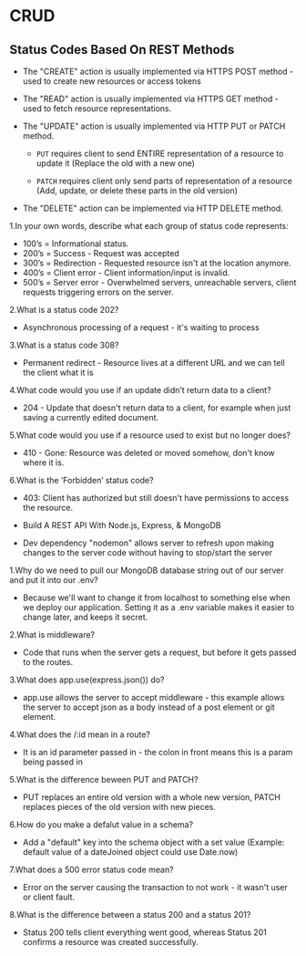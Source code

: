 # CRUD

## Status Codes Based On REST Methods

- The "CREATE" action is usually implemented via HTTPS POST method - used to create new resources or access tokens

- The "READ" action is usually implemented via HTTPS GET method - used to fetch resource representations.

- The "UPDATE" action is usually implemented via HTTP PUT or PATCH method.

  - `PUT` requires client to send ENTIRE representation of a resource to update it (Replace the old with a new one)

  - `PATCH` requires client only send parts of representation of a resource (Add, update, or delete these parts in the old version)

- The "DELETE" action can be implemented via HTTP DELETE method.

1.In your own words, describe what each group of status code represents:

- 100’s = Informational status.
- 200’s = Success - Request was accepted
- 300’s = Redirection - Requested resource isn't at the location anymore.
- 400’s = Client error - Client information/input is invalid.
- 500’s = Server error - Overwhelmed servers, unreachable servers, client requests triggering errors on the server.

2.What is a status code 202?

- Asynchronous processing of a request - it's waiting to process

3.What is a status code 308?

- Permanent redirect - Resource lives at a different URL and we can tell the client what it is

4.What code would you use if an update didn’t return data to a client?

- 204 - Update that doesn't return data to a client, for example when just saving a currently edited document.

5.What code would you use if a resource used to exist but no longer does?

- 410 - Gone: Resource was deleted or moved somehow, don't know where it is.

6.What is the ‘Forbidden’ status code?

- 403: Client has authorized but still doesn't have permissions to access the resource.

- Build A REST API With Node.js, Express, & MongoDB

- Dev dependency "nodemon" allows server to refresh upon making changes to the server code without having to stop/start the server

1.Why do we need to pull our MongoDB database string out of our server and put it into our .env?

- Because we'll want to change it from localhost to something else when we deploy our application. Setting it as a .env variable makes it easier to change later, and keeps it secret.

2.What is middleware?

- Code that runs when the server gets a request, but before it gets passed to the routes.

3.What does app.use(express.json()) do?

- app.use allows the server to accept middleware - this example allows the server to accept json as a body instead of a post element or git element.

4.What does the /:id mean in a route?

- It is an id parameter passed in - the colon in front means this is a param being passed in

5.What is the difference beween PUT and PATCH?

- PUT replaces an entire old version with a whole new version, PATCH replaces pieces of the old version with new pieces.

6.How do you make a defalut value in a schema?

- Add a "default" key into the schema object with a set value (Example: default value of a dateJoined object could use Date.now)

7.What does a 500 error status code mean?

- Error on the server causing the transaction to not work - it wasn't user or client fault.

8.What is the difference between a status 200 and a status 201?

- Status 200 tells client everything went good, whereas Status 201 confirms a resource was created successfully.
